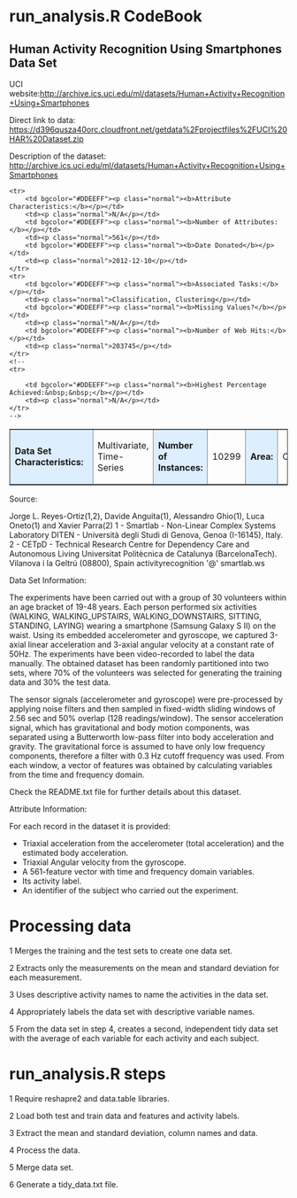 # run_analysis.R CodeBook

## Human Activity Recognition Using Smartphones Data Set 

UCI website:http://archive.ics.uci.edu/ml/datasets/Human+Activity+Recognition+Using+Smartphones

Direct link to data: https://d396qusza40orc.cloudfront.net/getdata%2Fprojectfiles%2FUCI%20HAR%20Dataset.zip

Description of the dataset: http://archive.ics.uci.edu/ml/datasets/Human+Activity+Recognition+Using+Smartphones


<table border=1 cellpadding=6>
	<tr>
		<td bgcolor="#DDEEFF"><p class="normal"><b>Data Set Characteristics:&nbsp;&nbsp;</b></p></td>
		<td><p class="normal">Multivariate, Time-Series</p></td>
		<td bgcolor="#DDEEFF"><p class="normal"><b>Number of Instances:</b></p></td>
		<td><p class="normal">10299</p></td>
		<td bgcolor="#DDEEFF"><p class="normal"><b>Area:</b></p></td>
		<td><p class="normal">Computer</p></td>
	</tr>

	<tr>
		<td bgcolor="#DDEEFF"><p class="normal"><b>Attribute Characteristics:</b></p></td>
		<td><p class="normal">N/A</p></td>
		<td bgcolor="#DDEEFF"><p class="normal"><b>Number of Attributes:</b></p></td>
		<td><p class="normal">561</p></td>
		<td bgcolor="#DDEEFF"><p class="normal"><b>Date Donated</b></p></td>
		<td><p class="normal">2012-12-10</p></td>
	</tr>
	<tr>
		<td bgcolor="#DDEEFF"><p class="normal"><b>Associated Tasks:</b></p></td>
		<td><p class="normal">Classification, Clustering</p></td>
		<td bgcolor="#DDEEFF"><p class="normal"><b>Missing Values?</b></p></td>
		<td><p class="normal">N/A</p></td>
		<td bgcolor="#DDEEFF"><p class="normal"><b>Number of Web Hits:</b></p></td>
		<td><p class="normal">203745</p></td>
	</tr>
	<!--
	<tr>
		
		<td bgcolor="#DDEEFF"><p class="normal"><b>Highest Percentage Achieved:&nbsp;&nbsp;</b></p></td>
		<td><p class="normal">N/A</p></td>
	</tr>
	-->
</table>

Source:

Jorge L. Reyes-Ortiz(1,2), Davide Anguita(1), Alessandro Ghio(1), Luca Oneto(1) and Xavier Parra(2)
1 - Smartlab - Non-Linear Complex Systems Laboratory
DITEN - Università degli Studi di Genova, Genoa (I-16145), Italy. 
2 - CETpD - Technical Research Centre for Dependency Care and Autonomous Living
Universitat Politècnica de Catalunya (BarcelonaTech). Vilanova i la Geltrú (08800), Spain
activityrecognition '@' smartlab.ws


Data Set Information:

The experiments have been carried out with a group of 30 volunteers within an age bracket of 19-48 years. Each person performed six activities (WALKING, WALKING_UPSTAIRS, WALKING_DOWNSTAIRS, SITTING, STANDING, LAYING) wearing a smartphone (Samsung Galaxy S II) on the waist. Using its embedded accelerometer and gyroscope, we captured 3-axial linear acceleration and 3-axial angular velocity at a constant rate of 50Hz. The experiments have been video-recorded to label the data manually. The obtained dataset has been randomly partitioned into two sets, where 70% of the volunteers was selected for generating the training data and 30% the test data. 

The sensor signals (accelerometer and gyroscope) were pre-processed by applying noise filters and then sampled in fixed-width sliding windows of 2.56 sec and 50% overlap (128 readings/window). The sensor acceleration signal, which has gravitational and body motion components, was separated using a Butterworth low-pass filter into body acceleration and gravity. The gravitational force is assumed to have only low frequency components, therefore a filter with 0.3 Hz cutoff frequency was used. From each window, a vector of features was obtained by calculating variables from the time and frequency domain.

Check the README.txt file for further details about this dataset. 


Attribute Information:

For each record in the dataset it is provided: 
- Triaxial acceleration from the accelerometer (total acceleration) and the estimated body acceleration. 
- Triaxial Angular velocity from the gyroscope. 
- A 561-feature vector with time and frequency domain variables. 
- Its activity label. 
- An identifier of the subject who carried out the experiment.


# Processing data

1 Merges the training and the test sets to create one data set.

2 Extracts only the measurements on the mean and standard deviation for each measurement. 

3 Uses descriptive activity names to name the activities in the data set.

4 Appropriately labels the data set with descriptive variable names. 

5 From the data set in step 4, creates a second, independent tidy data set with the average of each variable for each activity and each subject.


# run_analysis.R steps

1 Require reshapre2 and data.table libraries.

2 Load both test and train data and features and activity labels.

3 Extract the mean and standard deviation, column names and data.

4 Process the data.

5 Merge data set.

6 Generate a tidy_data.txt file.


